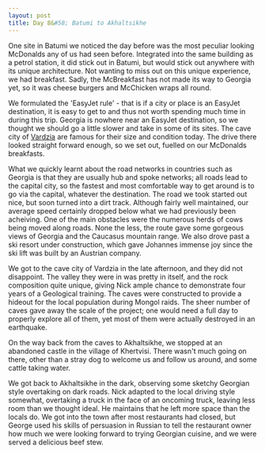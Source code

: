 ```yaml
---
layout: post
title: Day 8&#58; Batumi to Akhaltsikhe
---
```


One site in Batumi we noticed the day before was the most peculiar looking McDonalds any of us had seen before. Integrated into the same building as a petrol station, it did stick out in Batumi, but would stick out anywhere with its unique architecture. Not wanting to miss out on this unique experience, we had breakfast. Sadly, the McBreakfast has not made its way to Georgia yet, so it was cheese burgers and McChicken wraps all round.

We formulated the 'EasyJet rule' - that is if a city or place is an EasyJet destination, it is easy to get to and thus not worth spending much time in during this trip. Georgia is nowhere near an EasyJet destination, so we thought we should go a little slower and take in some of its sites. The cave city of [Vardzia](http://www.atlasobscura.com/places/vardzia) are famous for their size and condition today. The drive there looked straight forward enough, so we set out, fuelled on our McDonalds breakfasts.

What we quickly learnt about the road networks in countries such as Georgia is that they are usually hub and spoke networks; all roads lead to the capital city, so the fastest and most comfortable way to get around is to go via the capital, whatever the destination. The road we took started out nice, but soon turned into a dirt track. Although fairly well maintained, our average speed certainly dropped below what we had previously been acheiving. One of the main obstacles were the numerous herds of cows being moved along roads. None the less, the route gave some gorgeous views of Georgia and the Caucasus mountain range. We also drove past a ski resort under construction, which gave Johannes immense joy since the ski lift was built by an Austrian company.

We got to the cave city of Vardzia in the late afternoon, and they did not disappoint. The valley they were in was pretty in itself, and the rock composition quite unique, giving Nick ample chance to demonstrate four years of a Geological training. The caves were constructed to provide a hideout for the local population during Mongol raids. The sheer number of caves gave away the scale of the project; one would need a full day to properly explore all of them, yet most of them were actually destroyed in an earthquake.

On the way back from the caves to Akhaltsikhe, we stopped at an abandoned castle in the village of Khertvisi. There wasn't much going on there, other than a stray dog to welcome us and follow us around, and some cattle taking water.

We got back to Akhaltsikhe in the dark, observing some sketchy Georgian style overtaking on dark roads. Nick adapted to the local driving style somewhat, overtaking a truck in the face of an oncoming truck, leaving less room than we thought ideal. He maintains that he left more space than the locals do. We got into the town after most restaurants had closed, but George used his skills of persuasion in Russian to tell the restaurant owner how much we were looking forward to trying Georgian cuisine, and we were served a delicious beef stew.